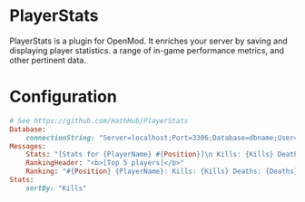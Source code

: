 # PlayerStats
PlayerStats is a plugin for OpenMod. It enriches your server by saving and displaying player statistics.  a range of in-game performance metrics, and other pertinent data.
# Configuration
```ruby
# See https://github.com/HathHub/PlayerStats
Database:
    connectionString: "Server=localhost;Port=3306;Database=dbname;User=username;Password=password;"
Messages:
    Stats: "[Stats for {PlayerName} #{Position}]\n Kills: {Kills} Deaths: {Deaths} Headshots: {Headshots} Accuracy: {Accuracy}\n Messages: {Messages} Zombies: {Zombies} Megas: {MegaZombies}\nFish: {Fish} Animals {Animals} Harvests: {Harvests} Resources {Resources}"
    RankingHeader: "<b>[Top 5 players]</b>"
    Ranking: "#{Position} {PlayerName}: Kills: {Kills} Deaths: {Deaths} Headshots: {Headshots} Accuracy: {Accuracy}" 
Stats:
    sortBy: "Kills"
```

